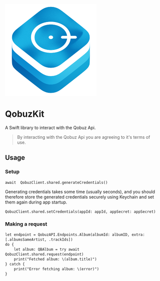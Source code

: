 ![QobuzKitIcon](Assets/QobuzKitSmall@2x.png)
# QobuzKit

A Swift library to interact with the Qobuz Api.

> By interacting with the Qobuz Api you are agreeing to it's terms of use.


## Usage

### Setup
	await  QobuzClient.shared.generateCredentials()

Generating credentials takes some time (usually seconds), and you should therefore store the generated credentials securely using Keychain and set them again during app startup.

	QobuzClient.shared.setCredentials(appId: appId, appSecret: appSecret)

### Making a request
	let endpoint = QobuzAPI.Endpoints.Album(albumId: albumID, extra: [.albumsSameArtist, .trackIds])
    do {
	    let album: QBAlbum = try await QobuzClient.shared.request(endpoint)
	    print("Fetched album: \(album.title)") 
	} catch { 
		print("Error fetching album: \(error)") 
	}

